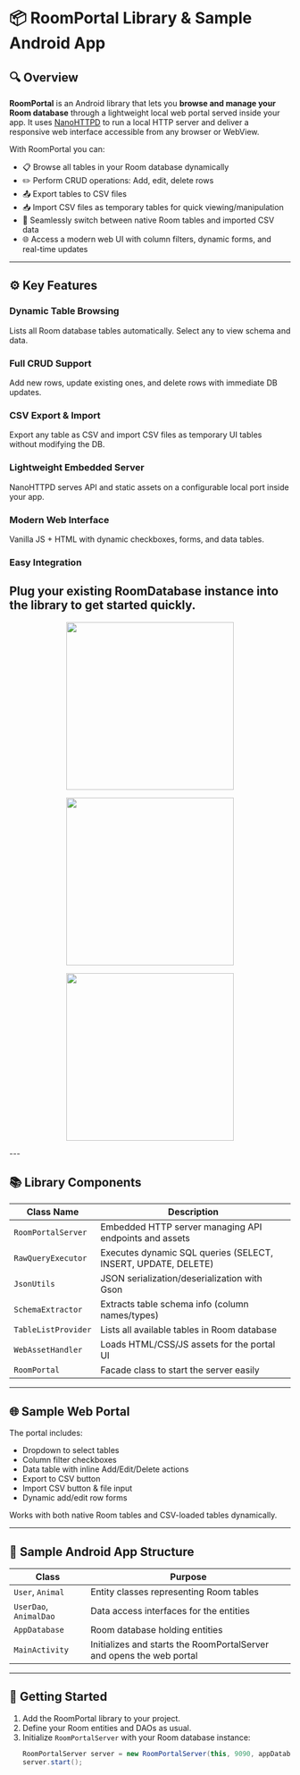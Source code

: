 # 📦 RoomPortal Library & Sample Android App

## 🔍 Overview

**RoomPortal** is an Android library that lets you **browse and manage your Room database** through a lightweight local web portal served inside your app. It uses [NanoHTTPD](https://github.com/NanoHttpd/nanohttpd) to run a local HTTP server and deliver a responsive web interface accessible from any browser or WebView.

With RoomPortal you can:

- 📋 Browse all tables in your Room database dynamically  
- ✏️ Perform CRUD operations: Add, edit, delete rows  
- 📤 Export tables to CSV files  
- 📥 Import CSV files as temporary tables for quick viewing/manipulation  
- 🔄 Seamlessly switch between native Room tables and imported CSV data  
- 🌐 Access a modern web UI with column filters, dynamic forms, and real-time updates  

---

## ⚙️ Key Features

### Dynamic Table Browsing  
Lists all Room database tables automatically. Select any to view schema and data.

### Full CRUD Support  
Add new rows, update existing ones, and delete rows with immediate DB updates.

### CSV Export & Import  
Export any table as CSV and import CSV files as temporary UI tables without modifying the DB.

### Lightweight Embedded Server  
NanoHTTPD serves API and static assets on a configurable local port inside your app.

### Modern Web Interface  
Vanilla JS + HTML with dynamic checkboxes, forms, and data tables.

### Easy Integration  
Plug your existing RoomDatabase instance into the library to get started quickly.
---

<p align="center">
  <img src="https://github.com/user-attachments/assets/fb8a5914-43f9-4292-b202-835895fd2d36" width="300" />
</p>

<p align="center">
  <img src="https://github.com/user-attachments/assets/7f30446f-77a0-40b2-8fdb-050759b1ed07" width="300" />
</p>

<p align="center">
  <img src="https://github.com/user-attachments/assets/9716450c-de3a-4140-bb54-2e8e1e366ed2" width="300" />
</p>
---

## 📚 Library Components

| Class Name         | Description                                                        |
|--------------------|--------------------------------------------------------------------|
| `RoomPortalServer` | Embedded HTTP server managing API endpoints and assets            |
| `RawQueryExecutor` | Executes dynamic SQL queries (SELECT, INSERT, UPDATE, DELETE)     |
| `JsonUtils`        | JSON serialization/deserialization with Gson                      |
| `SchemaExtractor`  | Extracts table schema info (column names/types)                    |
| `TableListProvider`| Lists all available tables in Room database                        |
| `WebAssetHandler`  | Loads HTML/CSS/JS assets for the portal UI                         |
| `RoomPortal`       | Facade class to start the server easily                            |

---

## 🌐 Sample Web Portal

The portal includes:

- Dropdown to select tables  
- Column filter checkboxes  
- Data table with inline Add/Edit/Delete actions  
- Export to CSV button  
- Import CSV button & file input  
- Dynamic add/edit row forms  

Works with both native Room tables and CSV-loaded tables dynamically.

---

## 📱 Sample Android App Structure

| Class         | Purpose                                          |
|---------------|-------------------------------------------------|
| `User`, `Animal`  | Entity classes representing Room tables         |
| `UserDao`, `AnimalDao` | Data access interfaces for the entities         |
| `AppDatabase` | Room database holding entities                    |
| `MainActivity`| Initializes and starts the RoomPortalServer and opens the web portal |

---

## 🚀 Getting Started

1. Add the RoomPortal library to your project.  
2. Define your Room entities and DAOs as usual.  
3. Initialize `RoomPortalServer` with your Room database instance:  
   ```java
   RoomPortalServer server = new RoomPortalServer(this, 9090, appDatabase);
   server.start();

